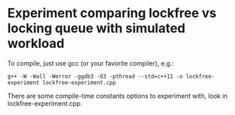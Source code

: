# Experiment comparing lockfree vs locking queue with simulated workload
To compile, just use gcc (or your favorite compiler), e.g.:
```
g++ -W -Wall -Werror -ggdb3 -O3 -pthread --std=c++11 -o lockfree-experiment lockfree-experiment.cpp
```
There are some compile-time constants options to experiment with, look in lockfree-experiment.cpp.
